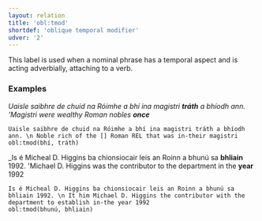 ```yaml
---
layout: relation
title: 'obl:tmod'
shortdef: 'oblique temporal modifier'
udver: '2'
---
```


This label is used when a nominal phrase has a temporal aspect and is acting adverbially, attaching to a verb.  

### Examples

_Uaisle saibhre de chuid na Róimhe a bhí ina magistri <b>tráth</b> a bhíodh ann. 'Magistri were wealthy Roman nobles <b>once</b>_

~~~ sdparse
Uaisle saibhre de chuid na Róimhe a bhí ina magistri tráth a bhíodh ann. \n Noble rich of the [] Roman REL that was in-their magistri
obl:tmod(bhí, tráth)
~~~ 

_Is é Micheal D. Higgins ba chionsiocair leis an Roinn a bhunú sa <b>bhliain</b> 1992. 'Michael D. Higgins was the contributor to the department in the <b>year</b> 1992

~~~ sdparse
Is é Micheal D. Higgins ba chionsiocair leis an Roinn a bhunú sa bhliain 1992. \n It him Michael D. Higgins the contributor with the department to establish in-the year 1992
obl:tmod(bhunú, bhliain)
~~~ 
